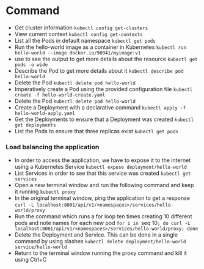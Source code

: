 # Command

- Get cluster information
`kubectl config get-clusters`
- View current context
`kubectl config get-contexts`
- List all the Pods in default namespace
`kubectl get pods`
- Run the hello-world image as a container in Kubernetes
`kubectl run hello-world --image docker.io/90041/myimage:v1`
- use to see the output to get more details about the resource
`kubectl get pods -o wide`
- Describe the Pod to get more details about it
`kubectl describe pod hello-world`
- Delete the Pod
`kubectl delete pod hello-world`
- Imperatively create a Pod using the provided configuration file
`kubectl create -f hello-world-create.yaml`
- Delete the Pod
`kubectl delete pod hello-world`
- Create a Deployment with a declarative command
`kubectl apply -f hello-world-apply.yaml`
- Get the Deployments to ensure that a Deployment was created
`kubectl get deployments`
- List the Pods to ensure that three replicas exist
`kubectl get pods`
### Load balancing the application
- In order to access the application, we have to expose it to the internet using a Kubernetes Service
`kubectl expose deployment/hello-world`
- List Services in order to see that this service was created
`kubectl get services`
- Open a new terminal window and run the following command and keep it running
`kubectl proxy`
- In the original terminal window, ping the application to get a response
`curl -L localhost:8001/api/v1/<namespaces>/services/hello-world/proxy`
- Run the command which runs a for loop ten times creating 10 different pods and note names for each new pod
`for i in `seq 10`; do curl -L localhost:8001/api/v1/<namespaces>/services/hello-world/proxy; done`
- Delete the Deployment and Service. This can be done in a single command by using slashes
`kubectl delete deployment/hello-world service/hello-world`
- Return to the terminal window running the proxy command and kill it using Ctrl+C